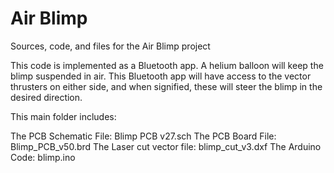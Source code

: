 # Air Blimp
Sources, code, and files for the Air Blimp project

This code is implemented as a Bluetooth app. 
A helium balloon will keep the blimp suspended in air. This Bluetooth app will have access to the vector thrusters on either side, and when signified, these will steer the blimp in the desired direction.



This main  folder includes:

The PCB Schematic File:     Blimp PCB v27.sch
The PCB Board File:         Blimp_PCB_v50.brd
The Laser cut vector file:  blimp_cut_v3.dxf
The Arduino Code:           blimp.ino
